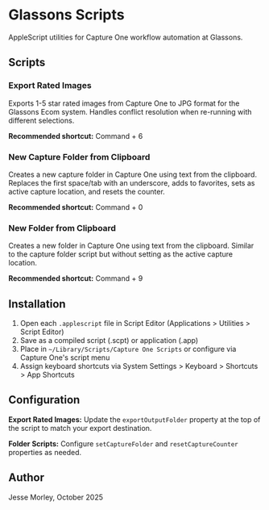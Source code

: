 # Glassons Scripts

AppleScript utilities for Capture One workflow automation at Glassons.

## Scripts

### Export Rated Images
Exports 1-5 star rated images from Capture One to JPG format for the Glassons Ecom system. Handles conflict resolution when re-running with different selections.

**Recommended shortcut:** Command + 6

### New Capture Folder from Clipboard
Creates a new capture folder in Capture One using text from the clipboard. Replaces the first space/tab with an underscore, adds to favorites, sets as active capture location, and resets the counter.

**Recommended shortcut:** Command + 0

### New Folder from Clipboard
Creates a new folder in Capture One using text from the clipboard. Similar to the capture folder script but without setting as the active capture location.

**Recommended shortcut:** Command + 9

## Installation

1. Open each `.applescript` file in Script Editor (Applications > Utilities > Script Editor)
2. Save as a compiled script (.scpt) or application (.app)
3. Place in `~/Library/Scripts/Capture One Scripts` or configure via Capture One's script menu
4. Assign keyboard shortcuts via System Settings > Keyboard > Shortcuts > App Shortcuts

## Configuration

**Export Rated Images:** Update the `exportOutputFolder` property at the top of the script to match your export destination.

**Folder Scripts:** Configure `setCaptureFolder` and `resetCaptureCounter` properties as needed.

## Author

Jesse Morley, October 2025
